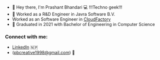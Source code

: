 - 👋 Hey there, I'm Prashant Bhandari :computer: !!!Techno geek!!!
- 🔭 Worked as a R&D Engineer in Javra Software B.V.
- Worked as an Software Engineer in [CloudFactory](https://www.cloudfactory.com)
- 📄 Graduated in 2021 with Bachelor of Engineering in Computer Science 


### Connect with me:
- [LinkedIn](https://www.linkedin.com/in/prashant-bhandari-b0287a144/) 🇳🇵
- (pbcreative1998@gmail.com) :email:


